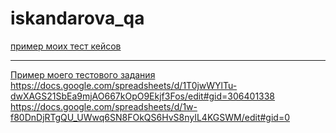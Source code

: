 # iskandarova_qa
[пример моих тест кейсов](https://docs.google.com/spreadsheets/d/1T0jwWYlTu-dwXAGS21SbEa9mjAO667kOpO9Ekjf3Fos/edit#gid=306401338)

---

[Пример моего тестового задания](https://docs.google.com/spreadsheets/d/1w-f80DnDjRTgQU_UWwq6SN8FOkQS6HvS8nyIL4KGSWM/edit#gid=0)
https://docs.google.com/spreadsheets/d/1T0jwWYlTu-dwXAGS21SbEa9mjAO667kOpO9Ekjf3Fos/edit#gid=306401338
https://docs.google.com/spreadsheets/d/1w-f80DnDjRTgQU_UWwq6SN8FOkQS6HvS8nyIL4KGSWM/edit#gid=0
